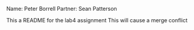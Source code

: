 Name: Peter Borrell
Partner: Sean Patterson

This a README for the lab4 assignment
This will cause a merge conflict
